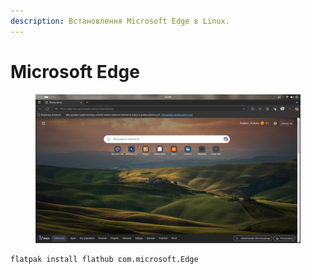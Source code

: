 ```yaml
---
description: Встановлення Microsoft Edge в Linux.
---
```


# Microsoft Edge

<figure><img src="../../../.gitbook/assets/image (31).png" alt=""><figcaption></figcaption></figure>

```bash
flatpak install flathub com.microsoft.Edge
```
